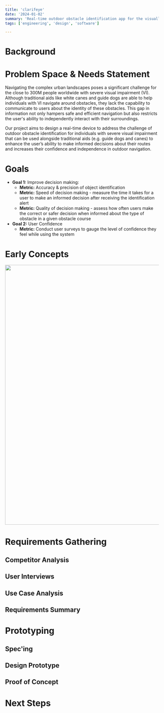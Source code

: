 ```yaml
---
title: 'clarifeye'
date: '2024-01-02'
summary: 'Real-time outdoor obstacle identification app for the visually impaired.'
tags: ['engineering', 'design', 'software']

---
```


# Background

# Problem Space & Needs Statement

Navigating the complex urban landscapes poses a significant challenge for the close to 300M people worldwide with severe visual impairment (VI). Although traditional aids like white canes and guide dogs are able to help individuals with VI navigate around obstacles, they lack the capability to communicate to users about the identity of these obstacles. This gap in information not only hampers safe and efficient navigation but also restricts the user's ability to independently interact with their surroundings.

Our project aims to design a real-time device to address the challenge of outdoor obstacle identification for individuals with severe visual impairment that can be used alongside traditional aids (e.g. guide dogs and canes) to enhance the user’s ability to make informed decisions about their routes and increases their confidence and independence in outdoor navigation.

# Goals

- **Goal 1:** Improve decision making:
    - **Metric:** Accuracy & precision of object identification
    - **Metric:** Speed of decision making - measure the time it takes for a user to make an informed decision after receiving the identification alert
    - **Metric:** Quality of decision making - assess how often users make the correct or safer decision when informed about the type of obstacle in a given obstacle course
- **Goal 2:** User Confidence
    - **Metric:** Conduct user surveys to gauge the level of confidence they feel while using the system

# Early Concepts
<img src="https://pub-4b3c8e02204249afb15ca13b88ec64ef.r2.dev/early_concepts_clarifeye.png" width=850px height=auto/>


# Requirements Gathering

## Competitor Analysis

## User Interviews

## Use Case Analysis

## Requirements Summary

# Prototyping

## Spec'ing

## Design Prototype

## Proof of Concept

# Next Steps







